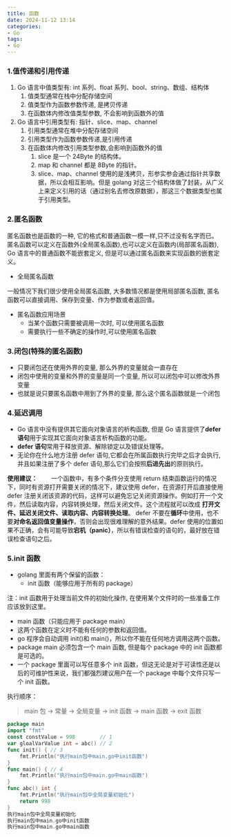 ```yaml
---
title: 函数
date: 2024-11-12 13:14  
categories:
- Go
tags:
- Go
---
```


### 1.值传递和引用传递

1. Go 语言中值类型有: int 系列、float 系列、bool、string、数组、结构体
   1. 值类型通常在栈中分配存储空间
   2. 值类型作为函数参数传递, 是拷贝传递
   3. 在函数体内修改值类型参数, 不会影响到函数外的值
2. Go 语言中引用类型有: 指针、slice、map、channel
   1. 引用类型通常在堆中分配存储空间
   2. 引用类型作为函数参数传递,是引用传递
   3. 在函数体内修改引用类型参数,会影响到函数外的值
      1. slice 是一个 24Byte 的结构体。
      2. map 和 channel 都是 8Byte 的指针。
      3. slice、map、channel 使用的是浅拷贝，形参实参会通过指针共享数据，所以会相互影响。但是 golang 对这三个结构体做了封装，从广义上来定义引用的话（通过别名去修改原数据），那这三个数据类型也属于引用类型。

### 2.匿名函数

匿名函数也是函数的一种, 它的格式和普通函数一模一样,只不过没有名字而已。
匿名函数可以定义在函数外(全局匿名函数),也可以定义在函数内(局部匿名函数), Go 语言中的普通函数不能嵌套定义, 但是可以通过匿名函数来实现函数的嵌套定义。

- 全局匿名函数

一般情况下我们很少使用全局匿名函数, 大多数情况都是使用局部匿名函数, 匿名函数可以直接调用、保存到变量、作为参数或者返回值。

- 匿名函数应用场景
  - 当某个函数只需要被调用一次时, 可以使用匿名函数
  - 需要执行一些不确定的操作时,可以使用匿名函数

### 3.闭包(特殊的匿名函数)

- 只要闭包还在使用外界的变量, 那么外界的变量就会一直存在
- 闭包中使用的变量和外界的变量是同一个变量, 所以可以闭包中可以修改外界变量
- 也就是说只要匿名函数中用到了外界的变量, 那么这个匿名函数就是一个闭包

### 4.延迟调用

- Go 语言中没有提供其它面向对象语言的析构函数, 但是 Go 语言提供了**defer 语句**用于实现其它面向对象语言析构函数的功能。
- **defer 语句**常用于释放资源、解除锁定以及错误处理等。
- 无论你在什么地方注册 defer 语句,它都会在所属函数执行完毕之后才会执行, 并且如果注册了多个 defer 语句,那么它们会按照**后进先出**的原则执行。

**使用建议：**  
一个函数中，有多个条件分支使用 return 结束函数运行的情况下，同时有资源打开需要关闭的情况下，建议使用 defer，在资源打开后直接使用 defer 注册关闭该资源的代码，这样可以避免忘记关闭资源操作。例如打开一个文件，然后读取内容，内容转换处理，然后关闭文件。这个流程就可以改成 **打开文件、延迟关闭文件、读取内容、内容转换处理**。
defer 不要在**循环**中使用，也不要**对命名返回值变量操作**，否则会出现很难理解的意外结果。defer 使用的位置如果不正确，会有可能导致**宕机（panic）**，所以有错误检查的语句的，最好放在错误检查语句之后。

### 5.init 函数

- golang 里面有两个保留的函数：
  - init 函数（能够应用于所有的 package）

注：init 函数用于处理当前文件的初始化操作, 在使用某个文件时的一些准备工作应该放到这里。

- main 函数（只能应用于 package main）
- 这两个函数在定义时不能有任何的参数和返回值。
- go 程序会自动调用 init()和 main()，所以你不能在任何地方调用这两个函数。
- package main 必须包含一个 main 函数, 但是每个 package 中的 init 函数都是可选的。
- 一个 package 里面可以写任意多个 init 函数，但这无论是对于可读性还是以后的可维护性来说，我们都强烈建议用户在一个 package 中每个文件只写一个 init 函数。

执行顺序：

> main 包 -> 常量 -> 全局变量 -> init 函数 -> main 函数 -> exit 函数

```go
package main
import "fmt"
const constValue = 998        // 1
var gloalVarValue int = abc() // 2
func init() { // 3
    fmt.Println("执行main包中main.go中init函数")
}
func main() { // 4
    fmt.Println("执行main包中main.go中main函数")
}
func abc() int {
    fmt.Println("执行main包中全局变量初始化")
    return 998
}
执行main包中全局变量初始化
执行main包中main.go中init函数
执行main包中main.go中main函数
```

